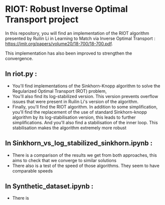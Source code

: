 # RIOT: Robust Inverse Optimal Transport project

In this repository, you will find an implementation of the RIOT algorithm presented by Ruilin Li in Learning to Match via Inverse Optimal Transport : https://jmlr.org/papers/volume20/18-700/18-700.pdf.

This implementation has also been improved to strengthen the convergence. 

## In riot.py : 
- You'll find implementations of the Sinkhorn-Knopp algorithm to solve the Regularized Optimal Transport (ROT) problem, 
- You'll also find its log-stabilized version. This version prevents overflow issues that were present in Ruilin Li's version of the algorithm. 
- Finally, you'll find the RIOT algorithm. In addition to some simplification, you'll find the replacement of the use of standard Sinkhorn-knopp algorithm by its log-stabilisation version, this leads to further simplifications. And you'll also find a stabilisation of the inner loop. This stabilisation makes the algorithm extremely more robust

## In Sinkhorn_vs_log_stabilized_sinkhorn.ipynb :
- There is a comparison of the results we get from both approaches, this aims to check that we converge to similar solutions
- There also is a test of the speed of those algorithms. They seem to have comparable speeds

## In Synthetic_dataset.ipynb :
- There is 
